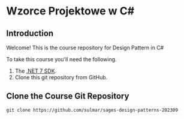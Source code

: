 # Wzorce Projektowe w C#

## Introduction

Welcome! This is the course repository for Design Pattern in C#

To take this course you'll need the following.

1. The [.NET 7 SDK](https://dotnet.microsoft.com/en-us/download/dotnet/7.0).
2. Clone this git repository from GitHub.

## Clone the Course Git Repository

```
git clone https://github.com/sulmar/sages-design-patterns-202309
```
